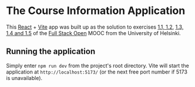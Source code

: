 # The Course Information Application

This [React](https://react.dev/) + [Vite](https://vite.dev/) app was built up as the solution to exercises [1.1, 1.2](https://fullstackopen.com/en/part1/introduction_to_react#exercises-1-1-1-2), [1.3, 1.4 and 1.5](https://fullstackopen.com/en/part1/java_script#exercises-1-3-1-5) of the [Full Stack Open](https://fullstackopen.com/en/) MOOC from the University of Helsinki.


## Running the application

Simply enter `npm run dev` from the project's root directory. Vite will start the application at `http://localhost:5173/` (or the next free port number if 5173 is unavailable).

